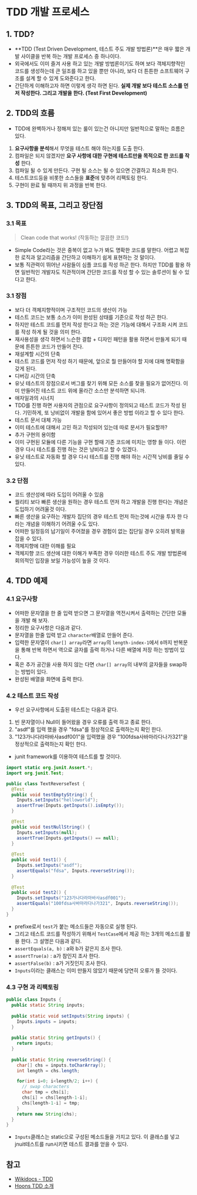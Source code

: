 # TDD 개발 프로세스 

## 1. TDD?  
- **TDD (Test Driven Development, 테스트 주도 개발 방법론)**은 매우 짧은 개발 사이클을 반복 하는 개발 프로세스 중 하나이다.  
- 외국에서도 이미 즐겨 사용 하고 있는 개발 방법론이기도 하며 보다 객체지향적인 코드를 생성하는데 큰 일조를 하고 있을 뿐만 아니라, 보다 더 튼튼한 소프트웨어 구조를 설계 할 수 있게 도와준다고 한다.   
- 간단하게 이해하고자 하면 이렇게 생각 하면 된다. **실제 개발 보다 테스트 소스를 먼저 작성한다. 그리고 개발을 한다. (Test First Development)**  

## 2. TDD의 흐름 
- TDD에 완벽하거나 정해져 있는 룰이 있는건 아니지만 일반적으로 말하는 흐름은 있다.   
 1. **요구사항을 분석**해서 무엇을 테스트 해야 하는지를 도출 한다.   
 2. 컴파일은 되지 않겠지만 **요구 사항에 대한 구현에 테스트만을 목적으로 한 코드를 작성** 한다.  
 3. 컴파일 될 수 있게 만든다. 구현 될 소스는 될 수 있으면 간결하고 최소화 한다.    
 4. 테스트코드등을 비롯한 소스들을 **표준**에 맞추어 리팩토링 한다.  
 5. 구현이 완료 될 때까지 위 과정을 반복 한다.  

## 3. TDD의 목표, 그리고 장단점  
### 3.1 목표

 > Clean code that works! (작동하는 깔끔한 코드!)      

- Simple Code라는 것은 중복이 없고 누가 봐도 명확한 코드를 말한다. 어렵고 복잡한 로직과 알고리즘을 간단하고 이해하기 쉽게 표현하는 것 말이다. 
- 보통 직관력이 뛰어난 사람들이 심플 코드를 작성 하곤 한다. 하지만 TDD를 활용 하면 일반적인 개발자도 직관적이며 간단한 코드를 작성 할 수 있는 솔루션이 될 수 있다고 한다. 

### 3.1 장점
- 보다 더 객체지향적이며 구조적인 코드의 생산이 가능  
 - 테스트 코드는 보통 소스가 이미 완성된 상태를 기준으로 작성 하곤 한다. 
 - 하지만 테스트 코드를 먼저 작성 한다고 하는 것은 기능에 대해서 구조화 시켜 코드를 작성 하게 될 것을 의미 한다. 
 - 재사용성을 생각 하면서 느슨한 결합 + 디자인 패턴을 활용 하면서 만들게 되기 때문에 튼튼한 코드가 만들어 진다. 
- 재설계할 시간의 단축  
 - 테스트 코드를 먼저 작성 하기 때문에, 앞으로 뭘 만들어야 할 지에 대해 명확함을 갖게 된다. 
- 디버깅 시간의 단축 
 - 유닛 테스트의 장점으로서 버그를 찾기 위해 모든 소스를 찾을 필요가 없어진다. 이미 만들어진 테스트 코드 위에 올라간 소스만 분석하면 되니까. 
- 애자일과의 시너지 
 - TDD를 진행 하면 사용자의 관점으로 요구사항이 정의되고 테스트 코드가 작성 된다. 기민하게, 또 낭비없이 개발을 함에 있어서 좋은 방법 이라고 할 수 있다 한다. 
- 테스트 문서 대체 가능  
 - 이미 테스트에 대해서 고민 하고 작성되어 있는데 따로 문서가 필요할까? 
- 추가 구현의 용이함  
 - 이미 구현된 모듈에 다른 기능을 구현 할때 기존 코드에 미치는 영향 들 이다. 이런 경우 다시 테스트를 진행 하는 것은 낭비라고 할 수 있겠다. 
 - 유닛 테스트로 자동화 할 경우 다시 테스트를 진행 해야 하는 시간적 낭비를 줄일 수 있다.  
  
### 3.2 단점
- 코드 생산성에 따라 도입이 어려울 수 있음 
 - 퀄리티 보다 빠른 생산을 원하는 경우 테스트 먼저 하고 개발을 진행 한다는 개념은 도입하기 어려울것 이다. 
 - 빠른 생산을 요구하는 개발자 집단의 경우 테스트 먼저 하는것에 시간을 투자 한 다 라는 개념을 이해하기 어려울 수도 있다. 
 - 어떠한 일정등의 납기일이 주어졌을 경우 경험이 없는 집단일 경우 오히려 발목을 잡을 수 있다. 
- 객체지향에 대한 이해를 필요
 - 객체지향 코드 생산에 대한 이해가 부족한 경우 이러한 테스트 주도 개발 방법론에 회의적인 입장을 보일 가능성이 높을 것 이다. 

## 4. TDD 예제
### 4.1 요구사항 
- 어떠한 문자열을 한 줄 입력 받으면 그 문자열을 역전시켜서 출력하는 간단한 모듈을 개발 해 보자. 
- 정리한 요구사항은 다음과 같다. 
 - 문자열을 한줄 입력 받고 `character`배열로 만들어 준다. 
 - 입력한 문자열이 `char[] array`라면 `array`의 `length-index-1`에서 `0`까지 반복문을 통해 반복 하면서 역으로 글자를 출력 하거나 다른 배열에 저장 하는 방법이 있다. 
 - 혹은 추가 공간을 사용 하지 않는 다면 `char[] array`의 내부의 글자들을 swap하는 방법이 있다. 
 - 완성된 배열을 화면에 출력 한다. 

### 4.2 테스트 코드 작성
- 우선 요구사항에서 도출된 테스트는 다음과 같다. 
 1. 빈 문자열이나 Null이 들어왔을 경우 오류를 출력 하고 종료 한다.  
 2. "asdf"를 입력 했을 경우 "fdsa"를 정상적으로 출력하는지 확인 한다.   
 3. "123가나다라마바사asdf001"을 입력했을 경우 "100fdsa사바마라다나가321"을 정상적으로 출력하는지 확인 한다.  
- junit framework를 이용하여 테스트를 할 것이다.  

```java
import static org.junit.Assert.*;
import org.junit.Test;

public class TextReverseTest {
  @Test
  public void testEmptyString() {
    Inputs.setInputs("helloworld");
    assertTrue(Inputs.getInputs().isEmpty());
  }

  @Test
  public void testNullString() {
    Inputs.setInputs(null);
    assertTrue(Inputs.getInputs() == null);
  }
  
  @Test
  public void test1() {
    Inputs.setInputs("asdf");
    assertEquals("fdsa", Inputs.reverseString());
  }
  
  @Test
  public void test2() {
    Inputs.setInputs("123가나다라마바사asdf001");
    assertEquals("100fdsa사바마라다나가321", Inputs.reverseString());
  }
}
```

 - prefixe로서 `test`가 붙는 메소드들은 자동으로 실행 된다.   
 - 그리고 테스트 코드를 작성하기 위해서 `TestCase`에서 제공 하는 3개의 메소드를 활용 한다. 그 설명은 다음과 같다. 
  - `assertEquals(a, b)` : a와 b가 같은지 조사 한다.  
  - `assertTrue(a)` : a가 참인지 조사 한다.  
  - `assertFalse(b)` : a가 거짓인지 조사 한다.  
 - `Inputs`이라는 클래스는 이미 만들지 않았기 때문에 당연히 오류가 뜰 것이다. 

### 4.3 구현 과 리팩토링
```java
public class Inputs {
  public static String inputs;
  
  public static void setInputs(String inputs) {
    Inputs.inputs = inputs;
  }
  
  public static String getInputs() {
    return inputs;
  }
  
  public static String reverseString() {
    char[] chs = inputs.toCharArray();
    int length = chs.length;

    for(int i=0; i<length/2; i++) {
      // swap characters
      char tmp = chs[i];
      chs[i] = chs[length-1-i];
      chs[length-1-i] = tmp;
    }
    return new String(chs);
  }
}
```
 - `Inputs`클래스는 static으로 구성된 메소드들을 가지고 있다. 이 클래스를 넣고 jnuit테스트를 run시키면 테스트 결과를 얻을 수 있다. 

## 참고  
- [Wikidocs - TDD](https://wikidocs.net/224)
- [Hoons TDD 소개](http://www.hoons.net/Lecture/View/644)
